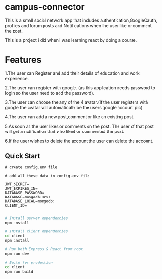 # campus-connector
This is a small social network app that includes authentication,GoogleOauth, profiles and forum posts and Notifications when the user like or comment the post.

This is a project i did when i was learning react by doing a course.

# Features
1.The user can Register and add their details of education and work experience.

2.The user can register with google. (as this application needs password to login so the user need to add the password).

3.The user can choose the any of the 4 avatar.(If the user registers with google the avatar will automatically be the users google account pic)

4.The user can add a new post,comment or like on existing post.

5.As soon as the user likes or comments on the post. The user of that post will get a notification that who liked or commented the post.

6.If the user wishes to delete the account the user can delete the account.


## Quick Start

```
# create config.env file

# add all these data in config.env file

JWT_SECRET=
JWT_EXPIRES_IN= 
DATABASE_PASSWORD=
DATABASE=mongodb+srv:
DATABASE_LOCAL=mongodb:
CLIENT_ID=
 
```

```bash
# Install server dependencies
npm install

# Install client dependencies
cd client
npm install

# Run both Express & React from root
npm run dev

# Build for production
cd client
npm run build
```




